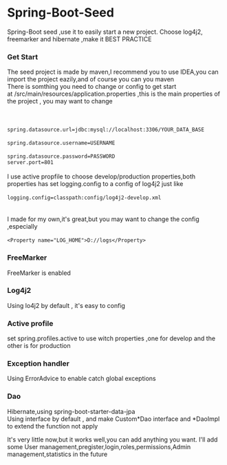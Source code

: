 # Spring-Boot-Seed
Spring-Boot seed ,use it to easily start a new project. Choose log4j2, freemarker and hibernate ,make it BEST PRACTICE

### Get Start
The seed project is made by maven,I recommend you to use IDEA,you can import the project eazily,and of course you can you maven
</br>There is somthing you need to change or config to get start
</br>at /src/main/resources/application.properties ,this is the main properties of the project , you may want to change
</br></br></br>
</br>``spring.datasource.url=jdbc:mysql://localhost:3306/YOUR_DATA_BASE``</br>
</br>``spring.datasource.username=USERNAME``</br>
</br>``spring.datasource.password=PASSWORD``
</br>``server.port=801``</br>
</br>
I use active propfile to choose develop/production properties,both properties has set logging.config to a config of log4j2 just like
</br></br>
``logging.config=classpath:config/log4j2-develop.xml``
</br></br></br>
I made for my own,it's great,but you may want to change the config ,especially 
</br></br> 
``<Property name="LOG_HOME">D://logs</Property>``



### FreeMarker
FreeMarker is enabled

### Log4j2
Using lo4j2 by default , it's easy to config

### Active profile
set spring.profiles.active to use witch properties ,one for develop and the other is for production

### Exception handler
Using ErrorAdvice to enable catch global exceptions

### Dao
Hibernate,using spring-boot-starter-data-jpa
</br>Using interface by default , and make Custom*Dao interface and *DaoImpl to extend the function not apply

    
It's very little now,but it works well,you can add anything you want.
I'll add some User management,pregister,login,roles,permissions,Admin management,statistics in the future 
